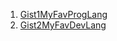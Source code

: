 1. [Gist1MyFavProgLang](https://gist.github.com/Sumeet-Parab-2003/e6007603ac34ee8eb17bef050eefc6a3)
2. [Gist2MyFavDevLang](https://gist.github.com/Sumeet-Parab-2003/919dbf4c318cdb96698dc1b8b26a89af)
